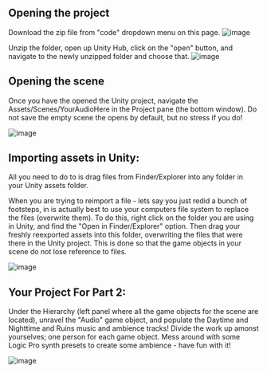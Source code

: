## Opening the project
Download the zip file from "code" dropdown menu on this page.
![image](https://user-images.githubusercontent.com/43118271/225791921-61cc7f8a-a1a0-4c81-987c-566052f38299.png)

Unzip the folder, open up Unity Hub, click on the "open" button, and navigate to the newly unzipped folder and choose that.
![image](https://user-images.githubusercontent.com/43118271/225792107-2fea8509-6b65-4954-bdce-c4f0318daeb8.png)

## Opening the scene
Once you have the opened the Unity project, navigate the Assets/Scenes/YourAudioHere in the Project pane (the bottom window).
Do not save the empty scene the opens by default, but no stress if you do!

![image](https://user-images.githubusercontent.com/43118271/225792241-d9eabc14-389a-450a-8669-800850a2925a.png)

## Importing assets in Unity:
All you need to do to is drag files from Finder/Explorer into any folder in your Unity assets folder. 

When you are trying to reimport a file - lets say you just redid a bunch of footsteps, in is actually best to use your computers file system to replace the files (overwrite them). To do this, right click on the folder you are using in Unity, and find the "Open in Finder/Explorer" option. Then drag your freshly reexported assets into this folder, overwriting the files that were there in the Unity project. This is done so that the game objects in your scene do not lose reference to files. 

![image](https://user-images.githubusercontent.com/43118271/225820991-94307e4a-a11b-4e57-b23b-a27516f9206a.png)


## Your Project For Part 2:

Under the Hierarchy (left panel where all the game objects for the scene are located), unravel the "Audio" game object, and populate the Daytime and Nighttime and Ruins music and ambience tracks! Divide the work up amonst yourselves; one person for each game object. Mess around with some Logic Pro synth presets to create some ambience - have fun with it!


![image](https://user-images.githubusercontent.com/43118271/225820581-48e9c7e8-65c1-499d-aa11-6bb7c3bfa06d.png)

